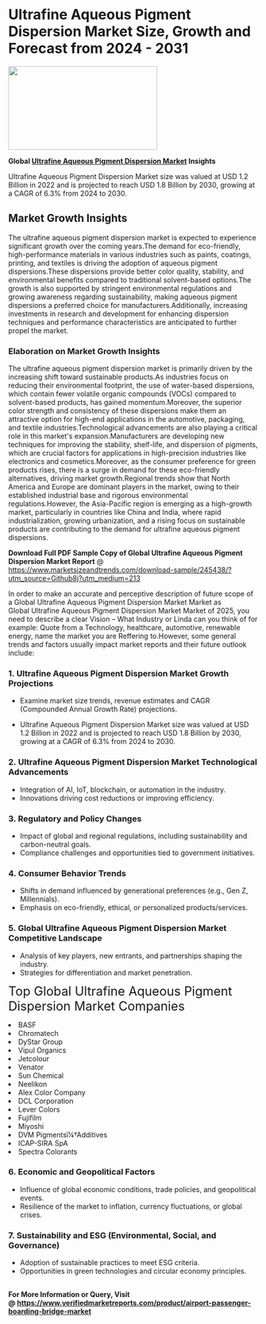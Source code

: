 <H1>Ultrafine Aqueous Pigment Dispersion Market Size, Growth and Forecast from 2024 - 2031</H1><img class="aligncenter size-medium wp-image-584254" src="https://thirdeyenews.in/wp-content/uploads/2024/09/Global-Market-Research-300x168.jpeg" alt="" width="300" height="168" /><p><strong>Global&nbsp;<a href="https://www.marketsizeandtrends.com/download-sample/245438/?utm_source=Github8j?utm_medium=213">Ultrafine Aqueous Pigment Dispersion Market</a> Insights</strong></p><p>Ultrafine Aqueous Pigment Dispersion Market size was valued at USD 1.2 Billion in 2022 and is projected to reach USD 1.8 Billion by 2030, growing at a CAGR of 6.3% from 2024 to 2030.</p><p><h2>Market Growth Insights</h2> The ultrafine aqueous pigment dispersion market is expected to experience significant growth over the coming years.The demand for eco-friendly, high-performance materials in various industries such as paints, coatings, printing, and textiles is driving the adoption of aqueous pigment dispersions.These dispersions provide better color quality, stability, and environmental benefits compared to traditional solvent-based options.The growth is also supported by stringent environmental regulations and growing awareness regarding sustainability, making aqueous pigment dispersions a preferred choice for manufacturers.Additionally, increasing investments in research and development for enhancing dispersion techniques and performance characteristics are anticipated to further propel the market.<h3>Elaboration on Market Growth Insights</h3> The ultrafine aqueous pigment dispersion market is primarily driven by the increasing shift toward sustainable products.As industries focus on reducing their environmental footprint, the use of water-based dispersions, which contain fewer volatile organic compounds (VOCs) compared to solvent-based products, has gained momentum.Moreover, the superior color strength and consistency of these dispersions make them an attractive option for high-end applications in the automotive, packaging, and textile industries.Technological advancements are also playing a critical role in this market's expansion.Manufacturers are developing new techniques for improving the stability, shelf-life, and dispersion of pigments, which are crucial factors for applications in high-precision industries like electronics and cosmetics.Moreover, as the consumer preference for green products rises, there is a surge in demand for these eco-friendly alternatives, driving market growth.Regional trends show that North America and Europe are dominant players in the market, owing to their established industrial base and rigorous environmental regulations.However, the Asia-Pacific region is emerging as a high-growth market, particularly in countries like China and India, where rapid industrialization, growing urbanization, and a rising focus on sustainable products are contributing to the demand for ultrafine aqueous pigment dispersions.<p><span class=""><strong>Download Full PDF Sample Copy of Global Ultrafine Aqueous Pigment Dispersion Market Report</strong> @ <a href="https://www.marketsizeandtrends.com/download-sample/245438/?utm_source=Github8j?utm_medium=213" target="_blank">https://www.marketsizeandtrends.com/download-sample/245438/?utm_source=Github8j?utm_medium=213</a></span></p><p>In order to make an accurate and perceptive description of future scope of a Global&nbsp;Ultrafine Aqueous Pigment Dispersion Market Market as Global&nbsp;Ultrafine Aqueous Pigment Dispersion Market Market of 2025, you need to describe a clear Vision &ndash; What Industry or Linda can you think of for example: Quote from a Technology, healthcare, automotive, renewable energy, name the market you are Reffering to.However, some general trends and factors usually impact market reports and their future outlook include:</p><h3>1.&nbsp;<strong>Ultrafine Aqueous Pigment Dispersion Market Growth Projections</strong></h3><ul><li>Examine market size trends, revenue estimates and CAGR (Compounded Annual Growth Rate) projections.</li><li><p>Ultrafine Aqueous Pigment Dispersion Market size was valued at USD 1.2 Billion in 2022 and is projected to reach USD 1.8 Billion by 2030, growing at a CAGR of 6.3% from 2024 to 2030.</p></li></ul><h3>2.&nbsp;<strong>Ultrafine Aqueous Pigment Dispersion Market Technological Advancements</strong></h3><ul><li>Integration of AI, IoT, blockchain, or automation in the industry.</li><li>Innovations driving cost reductions or improving efficiency.</li></ul><h3>3.&nbsp;<strong>Regulatory and Policy Changes</strong></h3><ul><li>Impact of global and regional regulations, including sustainability and carbon-neutral goals.</li><li>Compliance challenges and opportunities tied to government initiatives.</li></ul><h3>4.&nbsp;<strong>Consumer Behavior Trends</strong></h3><ul><li>Shifts in demand influenced by generational preferences (e.g., Gen Z, Millennials).</li><li>Emphasis on eco-friendly, ethical, or personalized products/services.</li></ul><h3>5.&nbsp;<strong>Global Ultrafine Aqueous Pigment Dispersion Market Competitive Landscape</strong></h3><ul><li>Analysis of key players, new entrants, and partnerships shaping the industry.</li><li>Strategies for differentiation and market penetration.</li></ul><p data-pm-slice="1 1 []"><span style="color: inherit; font-family: inherit; font-size: 25px;">Top Global Ultrafine Aqueous Pigment Dispersion Market Companies</span></p><div class="" data-test-id=""><p><li>BASF</li><li> Chromatech</li><li> DyStar Group</li><li> Vipul Organics</li><li> Jetcolour</li><li> Venator</li><li> Sun Chemical</li><li> Neelikon</li><li> Alex Color Company</li><li> DCL Corporation</li><li> Lever Colors</li><li> Fujifilm</li><li> Miyoshi</li><li> DVM Pigmentsï¼†Additives</li><li> ICAP-SIRA SpA</li><li> Spectra Colorants</li></p></div><h3>6.&nbsp;<strong>Economic and Geopolitical Factors</strong></h3><ul><li>Influence of global economic conditions, trade policies, and geopolitical events.</li><li>Resilience of the market to inflation, currency fluctuations, or global crises.</li></ul><h3>7.&nbsp;<strong>Sustainability and ESG (Environmental, Social, and Governance)</strong></h3><ul><li>Adoption of sustainable practices to meet ESG criteria.</li><li>Opportunities in green technologies and circular economy principles.</li></ul><h2><strong style="font-size: 14px;">For More Information or Query, Visit @&nbsp;</strong><a style="background-color: #ffffff; font-size: 14px;" href="https://www.marketsizeandtrends.com/report/ultrafine-aqueous-pigment-dispersion-market/" target="_blank">https://www.verifiedmarketreports.com/product/airport-passenger-boarding-bridge-market</a></h2>